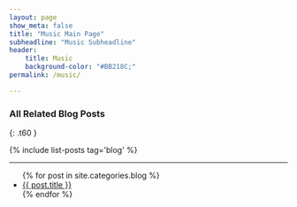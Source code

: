 ```yaml
---
layout: page
show_meta: false
title: "Music Main Page"
subheadline: "Music Subheadline"
header:
    title: Music
    background-color: "#BB218C;"
permalink: /music/

---
```


### All Related Blog Posts
{: .t60 }

{% include list-posts tag='blog' %}

---

<ul>
    {% for post in site.categories.blog %}
    <li><a href="{{ site.url }}{{ site.baseurl }}{{ post.url }}">{{ post.title }}</a></li>
    {% endfor %}
</ul>
